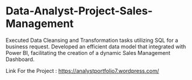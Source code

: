# Data-Analyst-Project-Sales-Management
Executed Data Cleansing and Transformation tasks utilizing SQL for a business request. Developed an efficient data model that integrated
with Power BI, facilitating the creation of a dynamic Sales Management Dashboard.


Link For the Project : https://analystportfolio7.wordpress.com/
